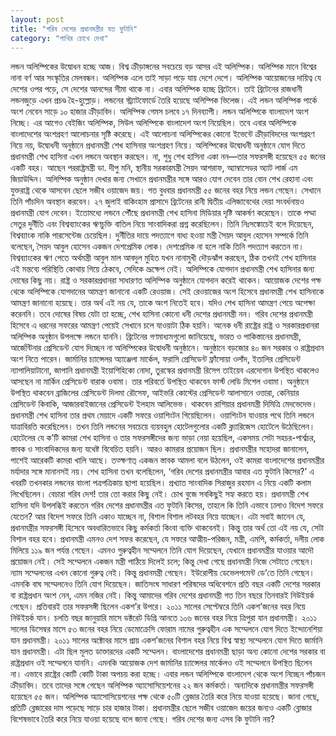 ```yaml
---
layout: post
title: "গরিব দেশের প্রধানমন্ত্রীর যত ফুটানি"
category: "পাখির চোখে দেখা"
---
```

লন্ডন অলিম্পিকের উদ্বোধন হচ্ছে আজ। বিশ্ব ক্রীড়াঙ্গনের সবচেয়ে বড় আসর এই অলিম্পিক। অলিম্পিক মানে বিশ্বের নানা বর্ণ আর সংস্কৃতির মেলবন্ধন। অলিম্পিক এলে তাই সাড়া পড়ে যায় দেশে দেশে। অলিম্পিক আয়োজনের দায়িত্ব যে দেশের ওপর পড়ে, সে দেশের আনন্দের সীমা থাকে না। এবার অলিম্পিক হচ্ছে ব্রিটেনে। তাই ব্রিটেনের রাজধানী লন্ডনজুড়ে এখন প্রচণ্ড হৈ-হুল্লোড়। লন্ডনের স্ট্র্যাটফোর্ডে তৈরি হয়েছে অলিম্পিক ভিলেজ। এই লন্ডন অলিম্পিক পার্কে অংশ নেবেন সাড়ে ১০ হাজার ক্রীড়াবিদ। অলিম্পিক গেমস চলবে ১৭ দিনব্যাপী।
লন্ডন অলিম্পিকে বাংলাদেশ অংশ নিচ্ছে। এর আগেও বেইজিং অলিম্পিক, সিউল অলিম্পিকে বাংলাদেশ অংশ নিয়েছিল। তবে এবার অলিম্পিকে বাংলাদেশের অংশগ্রহণ আলোচনার সৃষ্টি করেছে। এই আলোচনা অলিম্পিকের কোনো ইভেন্টে ক্রীড়াবিদদের অংশগ্রহণ নিয়ে নয়, উদ্বোধনী অনুষ্ঠানে প্রধানমন্ত্রী শেখ হাসিনার অংশগ্রহণ নিয়ে।
অলিম্পিকের উদ্বোধনী অনুষ্ঠানে যোগ দিতে প্রধানমন্ত্রী শেখ হাসিনা এখন লন্ডনে অবস্থান করছেন। না, শুধু শেখ হাসিনা একা নন—তার সফরসঙ্গী হয়েছেন ৫৫ জনের একটি বহর। আছেন পররাষ্ট্রমন্ত্রী ডা. দীপু মনি, স্থানীয় সরকারমন্ত্রী সৈয়দ আশরাফ, অ্যাম্বাসেডর অ্যাট লার্জ এম জিয়াউদ্দিন। অলিম্পিক অনুষ্ঠান দেখার জন্য সেখানে প্রধানমন্ত্রীর সঙ্গে আরও যোগ দেবেন তার বোন শেখ রেহানা এবং যুক্তরাষ্ট্র থেকে আসবেন ছেলে সজীব ওয়াজেদ জয়। গত বুধবার প্রধানমন্ত্রী ৫৫ জনের বহর নিয়ে লন্ডন গেছেন। সেখানে তিনি পাঁচদিন অবস্থান করবেন। ২৭ জুলাই বাকিংহাম প্রাসাদে ব্রিটেনের রানী দ্বিতীয় এলিজাবেথের দেয়া সংবর্ধনায়ও প্রধানমন্ত্রী যোগ দেবেন। ইতোমধ্যে লন্ডনে পৌঁছে প্রধানমন্ত্রী শেখ হাসিনা মিডিয়ার দৃষ্টি আকর্ষণ করেছেন। তাকে পদ্মা সেতুর দুর্নীতি এবং বিশ্বব্যাংকের ঋণচুক্তি বাতিল নিয়ে সাংবাদিকরা প্রশ্ন করেছিলেন। তিনি নিঃসঙ্কোচেই বলে দিয়েছেন, বিশ্বব্যাংক নাকি পারসেন্টেজ চেয়েছিল। দুর্নীতির দায়ে পদত্যাগে বাধ্য হওয়া মন্ত্রী সৈয়দ আবুল হোসেন সম্পর্কে তিনি বলেছেন, সৈয়দ আবুল হোসেন একজন দেশপ্রেমিক লোক। দেশপ্রেমিক না হলে নাকি তিনি পদত্যাগ করতেন না। বিশ্বব্যাংকের ঋণ পেতে অর্থমন্ত্রী আবুল মাল আবদুল মুহিত যখন নানামুখী দৌড়ঝাঁপ করছেন, ঠিক তখনই শেখ হাসিনার এই মন্তব্যে পরিস্থিতি কোথায় গিয়ে ঠেকবে, সেদিকে ভ্রূক্ষেপ নেই।
অলিম্পিকে যোগদান প্রধানমন্ত্রী শেখ হাসিনার জন্য দোষের কিছু নয়। রাষ্ট্র ও সরকারপ্রধানরা সাধারণত অলিম্পিক অনুষ্ঠানে যোগদান করেই থাকেন। আয়োজক দেশের পক্ষ থেকে অলিম্পিকে যোগদানের আমন্ত্রণ জানানো একটি রেওয়াজ। সেই রেওয়াজের অংশ হিসেবে প্রধানমন্ত্রী শেখ হাসিনাকে আমন্ত্রণ জানানো হয়েছে। তার অর্থ এই নয় যে, তাকে অংশ নিতেই হবে। যদিও শেখ হাসিনা আমন্ত্রণ পেয়ে অপেক্ষা করেননি। তবে দোষের বিষয় যেটা তা হচ্ছে, শেখ হাসিনা কোনো ধনী দেশের প্রধানমন্ত্রী নন। গরিব দেশের প্রধানমন্ত্রী হিসেবে এ ধরনের সফরের আমন্ত্রণ পেয়েই সেখানে চলে যাওয়াটা ঠিক হয়নি। অনেক ধনী রাষ্ট্রের রাষ্ট্র ও সরকারপ্রধানরা অলিম্পিক অনুষ্ঠান উপলক্ষে লন্ডনে যাননি। ব্রিটেনের গণমাধ্যমগুলো জানিয়েছে, ভারত ও পাকিস্তানের প্রধানমন্ত্রী, আর্জেন্টিনার প্রেসিডেন্ট যোগ দিচ্ছেন না অলিম্পিকের উদ্বোধনী অনুষ্ঠানে। অনুষ্ঠানে বড়জোর ৪০ জন সরকার ও রাষ্ট্রপ্রধান অংশ নিতে পারেন। জার্মানির চ্যান্সেলর অ্যাঞ্জেলা মার্কেল, ফরাসি প্রেসিডেন্ট ফ্রাঁসোয়া ওলাঁদ, ইতালির প্রেসিডেন্ট ন্যাপালিয়াটানো, জাপানি প্রধানমন্ত্রী ইয়োশিহিকো নোদা, তুরস্কের প্রধানমন্ত্রী রিসেপ তাইয়েব এরদোগান উপস্থিত থাকলেও আসছেন না মার্কিন প্রেসিডেন্ট বারাক ওবামা। তার পরিবর্তে উপস্থিত থাকবেন ফার্স্ট লেডি মিশেল ওবামা।
অনুষ্ঠানে উপস্থিত থাকবেন ব্রাজিলের প্রেসিডেন্ট দিলমা রৌসেফ, আইভরি কোস্টের প্রেসিডেন্ট আলাসানে ওত্তারা, কেনিয়ার প্রেসিডেন্ট কিবাকি, আজারবাইজানের প্রেসিডেন্ট ইলহাম আলিভেভ। থাকবেন রাশিয়ার প্রধানমন্ত্রী দিমিত্রি মেদভেদেভ।
প্রধানমন্ত্রী শেখ হাসিনা তার প্রথম মেয়াদে একটি সফরে ওয়াশিংটন গিয়েছিলেন। ওয়াশিংটন যাওয়ার পথে তিনি লন্ডনে যাত্রাবিরতি করেছিলেন। তখন তিনি লন্ডনের সবচেয়ে ব্যয়বহুল হোটেলগুলোর একটি ক্ল্যারিজেস হোটেলে উঠেছিলেন। হোটেলের যে ক’টি কামরা শেখ হাসিনা ও তার সফরসঙ্গীদের জন্য ভাড়া নেয়া হয়েছিল, একসময় সেটা সহচর-পার্শ্বচর, স্তাবক ও সাংবাদিকদের জন্য যথেষ্ট বিবেচিত হয়নি। আরও কামরার প্রয়োজন ছিল। প্রধানমন্ত্রীর সহোদরা জানালেন, পাশেই আরেকটি কামরা খালি আছে। তত্ক্ষণাত্ একজন স্তাবক আমলা বলে উঠলেন, ওই কামরা বাংলাদেশের প্রধানমন্ত্রীর মর্যাদার সঙ্গে মানানসই নয়। শেখ হাসিনা তখন বলেছিলেন, ‘গরিব দেশের প্রধানমন্ত্রীর আবার এত ফুটানি কিসের?’ এ খবরটি তখনকার লন্ডনের বাংলা পত্রপত্রিকায় ছাপা হয়েছিল। প্রখ্যাত সাংবাদিক সিরাজুর রহমান এ নিয়ে একটি কলাম লিখেছিলেন। বেচারা গরিব দেশ! তার তো করার কিছু নেই। চোখ বুজে সবকিছুই সহ্য করতে হয়।
প্রধানমন্ত্রী শেখ হাসিনা যদি উপলব্ধিই করতেন গরিব দেশের প্রধানমন্ত্রীর এত ফুটানি কিসের, তাহলে কি তিনি এভাবে ঢালাও বিদেশ সফরে যেতেন? আর বিদেশ সফরে তিনি একাও যাচ্ছেন না, বিশাল বিশাল লটবহর নিয়ে যাচ্ছেন। এটা সবাই জানেন যে, প্রধানমন্ত্রীর সফরসঙ্গী হিসেবে অবধারিতভাবে কিছু কর্মকর্তা কিংবা ব্যক্তি থাকবেনই। কিন্তু তার অর্থ তো এই নয় যে, সেটা বিশাল বহর হবে। প্রধানমন্ত্রী এমনও দেশ সফর করেছেন, যে সফরে আত্মীয়-পরিজন, মন্ত্রী, এমপি, কর্মকর্তা, দলীয় লোক মিলিয়ে ১১৯ জন পর্যন্ত গেছেন। এমনও গুরুত্বহীন সম্মেলনে তিনি যোগ দিয়েছেন, যেখানে প্রধানমন্ত্রীর যাওয়ার আদৌ প্রয়োজন নেই। সেই সম্মেলনে একজন মন্ত্রী পাঠিয়ে দিলেই চলে; কিন্তু দেখা গেছে প্রধানমন্ত্রী নিজে সেটাতে গেছেন। ন্যাম সম্মেলনের এখন কোনো গুরুত্ব নেই। কিন্তু প্রধানমন্ত্রী গেছেন। ইউরোপীয় ডেভেলপমেন্ট ডে’তে তিনি গেছেন। এমনকি বাঘ সম্মেলনেও তিনি যোগ দিয়েছেন। জাতিসংঘ সাধারণ পরিষদের অধিবেশনে প্রতি বছর একটি দেশের সরকার বা রাষ্ট্রপ্রধান অংশ নেন, এমন নজির নেই। কিন্তু আমাদের গরিব দেশের প্রধানমন্ত্রী গত তিন বছরে তিনবারই নিউইয়র্ক গেছেন। প্রতিবারই তার সফরসঙ্গী ছিলেন একশ’র উপরে। ২০১১ সালের সেপ্টেম্বরে তিনি একশ’জনের বহর নিয়ে নিউইয়র্ক যান।
চলতি বছর জানুয়ারি মাসে ডক্টরেট ডিগ্রি আনতে ১০৬ জনের বহর নিয়ে ত্রিপুরা যান প্রধানমন্ত্রী।
২০১১ সালের ডিসেম্বর মাসে ৫৩ জনের বহর নিয়ে ডেমোক্রেসি ফোরাম নামের গুরুত্বহীন এক সম্মেলনে যোগ দিতে ইন্দোনেশিয়া যান প্রধানমন্ত্রী।
২০১১ সালের অক্টোবর মাসে প্রায় একশ’জনের বিশাল বহর নিয়ে বিশ্ব স্বাস্থ্য সম্মেলনে যোগ দিতে জার্মানি যান প্রধানমন্ত্রী। এটা ছিল মূলত ডাক্তারদের একটি সম্মেলন। বাংলাদেশের প্রধানমন্ত্রী ছাড়া অন্য কোনো দেশের সরকার বা রাষ্ট্রপ্রধান ওই সম্মেলনে যাননি। এমনকি আয়োজক দেশ জার্মানির চ্যান্সেলর মার্কেলও ওই সম্মেলনে উপস্থিত ছিলেন না। এভাবে রাষ্ট্রের কোটি কোটি টাকা অপচয় করা হচ্ছে।
এবার লন্ডন অলিম্পিকে বাংলাদেশ থেকে অংশ নিচ্ছেন পাঁচজন ক্রীড়াবিদ। তবে তাদের সঙ্গে গেছেন অলিম্পিক অ্যাসোসিয়েশনের ২২ জন কর্মকর্তা। অন্যদিকে প্রধানমন্ত্রীর সফরসঙ্গী হয়েছেন ৫৫ জন। অলিম্পিক অ্যাসোসিয়েশনের পক্ষ থেকে ৫০টি ব্লেজার তৈরি করে নিয়ে যাওয়া হয়েছে। জানা গেছে, প্রতিটি ব্লেজারের দাম পড়েছে সাড়ে চার হাজার টাকা। প্রধানমন্ত্রীর ছেলে সজীব ওয়াজেদ জয়ের জন্যও একটি ব্লোজার বিশেষভাবে তৈরি করে নিয়ে যাওয়া হয়েছে বলে জানা গেছে। গরিব দেশের জন্য এসব কি ফুটানি নয়?
